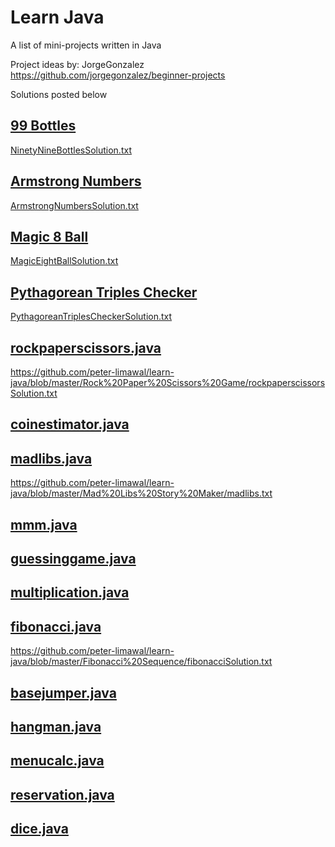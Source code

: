 # Learn Java
A list of mini-projects written in Java

Project ideas by: JorgeGonzalez
https://github.com/jorgegonzalez/beginner-projects

Solutions posted below

## [99 Bottles](https://github.com/peter-limawal/learn-java/blob/master/99%20Bottles/NinetyNineBottles.java)
[NinetyNineBottlesSolution.txt](https://github.com/peter-limawal/learn-java/blob/master/99%20Bottles/NinetyNineBottlesSolution.txt)

## [Armstrong Numbers](https://github.com/peter-limawal/learn-java/blob/master/Armstrong%20Numbers/ArmstrongNumbers.java)
[ArmstrongNumbersSolution.txt](https://github.com/peter-limawal/learn-java/blob/master/Armstrong%20Numbers/ArmstrongNumbersSolution.txt)

## [Magic 8 Ball](https://github.com/peter-limawal/learn-java/blob/master/Magic%208%20Ball/MagicEightBall.java)
[MagicEightBallSolution.txt](https://github.com/peter-limawal/learn-java/blob/master/Magic%208%20Ball/MagicEightBallSolution.txt)

## [Pythagorean Triples Checker](https://github.com/peter-limawal/learn-java/blob/master/Pythagorean%20Triples%20Checker/PythagoreanTriplesChecker.java)
[PythagoreanTriplesCheckerSolution.txt](https://github.com/peter-limawal/learn-java/blob/master/Pythagorean%20Triples%20Checker/PythagoreanTriplesCheckerSolution.txt)

## [rockpaperscissors.java](https://github.com/peter-limawal/learn-java/blob/master/Rock%20Paper%20Scissors%20Game/rockpaperscissors.java)
https://github.com/peter-limawal/learn-java/blob/master/Rock%20Paper%20Scissors%20Game/rockpaperscissorsSolution.txt

## [coinestimator.java](https://github.com/peter-limawal/learn-java/blob/master/Coin%20Estimator%20By%20Weight/coinestimator.java)

## [madlibs.java](https://github.com/peter-limawal/learn-java/blob/master/Mad%20Libs%20Story%20Maker/madlibs.java)
https://github.com/peter-limawal/learn-java/blob/master/Mad%20Libs%20Story%20Maker/madlibs.txt

## [mmm.java](https://github.com/peter-limawal/learn-java/blob/master/Mean,%20Median,%20and%20Mode/mmm.java)

## [guessinggame.java](https://github.com/peter-limawal/learn-java/blob/master/Higher%20Lower%20Guessing%20Game/guessinggame.java)

## [multiplication.java](https://github.com/peter-limawal/learn-java/blob/master/Multiplication%20Table/multiplication.java)

## [fibonacci.java](https://github.com/peter-limawal/learn-java/blob/master/Fibonacci%20Sequence/fibonacci.java)
https://github.com/peter-limawal/learn-java/blob/master/Fibonacci%20Sequence/fibonacciSolution.txt

## [basejumper.java](https://github.com/peter-limawal/learn-java/blob/master/Base%20Jumper/basejumper.java)

## [hangman.java](https://github.com/peter-limawal/learn-java/blob/master/Hangman%20Game/hangman.java)

## [menucalc.java](https://github.com/peter-limawal/learn-java/blob/master/Menu%20Calculator/menucalc.java)

## [reservation.java](https://github.com/peter-limawal/learn-java/blob/master/Seat%20Reservation/reservation.java)

## [dice.java](https://github.com/peter-limawal/learn-java/blob/master/Dice%20Rolling%20Simulator/dice.java)
